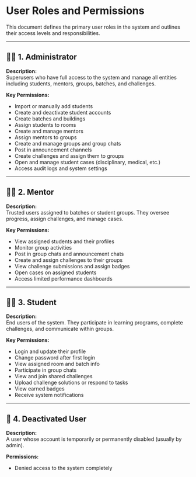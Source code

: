 # User Roles and Permissions

This document defines the primary user roles in the system and outlines their access levels and responsibilities.

---

## 🧑‍💼 1. Administrator

**Description:**  
Superusers who have full access to the system and manage all entities including students, mentors, groups, batches, and challenges.

**Key Permissions:**
- Import or manually add students
- Create and deactivate student accounts
- Create batches and buildings
- Assign students to rooms
- Create and manage mentors
- Assign mentors to groups
- Create and manage groups and group chats
- Post in announcement channels
- Create challenges and assign them to groups
- Open and manage student cases (disciplinary, medical, etc.)
- Access audit logs and system settings

---

## 🧑‍🏫 2. Mentor

**Description:**  
Trusted users assigned to batches or student groups. They oversee progress, assign challenges, and manage cases.

**Key Permissions:**
- View assigned students and their profiles
- Monitor group activities
- Post in group chats and announcement chats
- Create and assign challenges to their groups
- View challenge submissions and assign badges
- Open cases on assigned students
- Access limited performance dashboards

---

## 👨‍🎓 3. Student

**Description:**  
End users of the system. They participate in learning programs, complete challenges, and communicate within groups.

**Key Permissions:**
- Login and update their profile
- Change password after first login
- View assigned room and batch info
- Participate in group chats
- View and join shared challenges
- Upload challenge solutions or respond to tasks
- View earned badges
- Receive system notifications

---

## 🚫 4. Deactivated User

**Description:**  
A user whose account is temporarily or permanently disabled (usually by admin).

**Permissions:**
- Denied access to the system completely